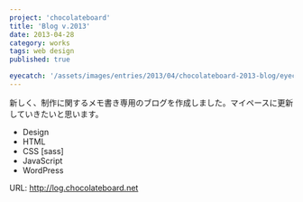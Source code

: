 ```yaml
---
project: 'chocolateboard'
title: 'Blog v.2013'
date: 2013-04-28
category: works
tags: web design
published: true

eyecatch: '/assets/images/entries/2013/04/chocolateboard-2013-blog/eyecatch.png'
---
```


新しく、制作に関するメモ書き専用のブログを作成しました。マイペースに更新していきたいと思います。

- Design
- HTML
- CSS [sass]
- JavaScript
- WordPress

URL: http://log.chocolateboard.net
